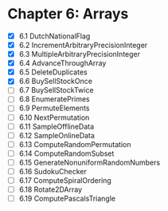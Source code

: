 # Chapter 6: Arrays  

- [X] 6.1 DutchNationalFlag
- [X] 6.2 IncrementArbitraryPrecisionInteger
- [X] 6.3 MultipleArbitraryPrecisionInteger
- [X] 6.4 AdvanceThroughArray
- [X] 6.5 DeleteDuplicates
- [X] 6.6 BuySellStockOnce
- [ ] 6.7 BuySellStockTwice
- [ ] 6.8 EnumeratePrimes
- [ ] 6.9 PermuteElements
- [ ] 6.10 NextPermutation
- [ ] 6.11 SampleOfflineData
- [ ] 6.12 SampleOnlineData
- [ ] 6.13 ComputeRandomPermutation
- [ ] 6.14 ComputeRandomSubset
- [ ] 6.15 GenerateNonuniformRandomNumbers
- [ ] 6.16 SudokuChecker
- [ ] 6.17 ComputeSpiralOrdering
- [ ] 6.18 Rotate2DArray
- [ ] 6.19 ComputePascalsTriangle
